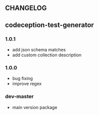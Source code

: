 ## CHANGELOG
## codeception-test-generator

### 1.0.1
- add json schema matches
- add custom collection description

### 1.0.0
- bug fixing
- improve regex

### dev-master
- main version package